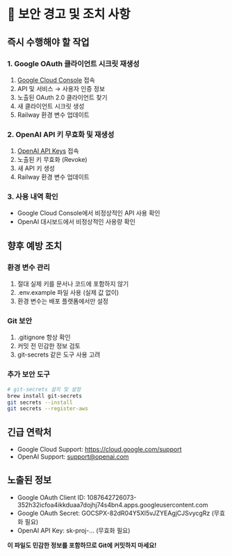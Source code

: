 # 🚨 보안 경고 및 조치 사항

## 즉시 수행해야 할 작업

### 1. Google OAuth 클라이언트 시크릿 재생성
1. [Google Cloud Console](https://console.cloud.google.com) 접속
2. API 및 서비스 → 사용자 인증 정보
3. 노출된 OAuth 2.0 클라이언트 찾기
4. 새 클라이언트 시크릿 생성
5. Railway 환경 변수 업데이트

### 2. OpenAI API 키 무효화 및 재생성
1. [OpenAI API Keys](https://platform.openai.com/api-keys) 접속
2. 노출된 키 무효화 (Revoke)
3. 새 API 키 생성
4. Railway 환경 변수 업데이트

### 3. 사용 내역 확인
- Google Cloud Console에서 비정상적인 API 사용 확인
- OpenAI 대시보드에서 비정상적인 사용량 확인

## 향후 예방 조치

### 환경 변수 관리
1. 절대 실제 키를 문서나 코드에 포함하지 않기
2. .env.example 파일 사용 (실제 값 없이)
3. 환경 변수는 배포 플랫폼에서만 설정

### Git 보안
1. .gitignore 항상 확인
2. 커밋 전 민감한 정보 검토
3. git-secrets 같은 도구 사용 고려

### 추가 보안 도구
```bash
# git-secrets 설치 및 설정
brew install git-secrets
git secrets --install
git secrets --register-aws
```

## 긴급 연락처
- Google Cloud Support: https://cloud.google.com/support
- OpenAI Support: support@openai.com

## 노출된 정보
- Google OAuth Client ID: 1087642726073-352h32icfoa4ikkduaa7dojhj74s4bn4.apps.googleusercontent.com
- Google OAuth Secret: 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 (무효화 필요)
- OpenAI API Key: sk-proj-... (무효화 필요)

**이 파일도 민감한 정보를 포함하므로 Git에 커밋하지 마세요!**